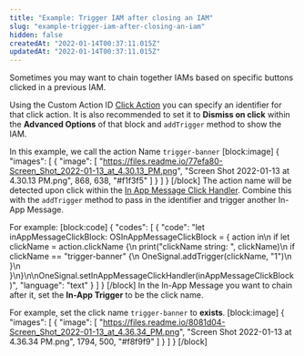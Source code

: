 ```yaml
---
title: "Example: Trigger IAM after closing an IAM"
slug: "example-trigger-iam-after-closing-an-iam"
hidden: false
createdAt: "2022-01-14T00:37:11.015Z"
updatedAt: "2022-01-14T00:37:11.015Z"
---
```

Sometimes you may want to chain together IAMs based on specific buttons clicked in a previous IAM.

Using the Custom Action ID [Click Action](doc:iam-click-actions) you can specify an identifier for that click action. It is also recommended to set it to **Dismiss on click** within the **Advanced Options** of that block and  `addTrigger` method to show the IAM.

In this example, we call the action Name `trigger-banner`
[block:image]
{
  "images": [
    {
      "image": [
        "https://files.readme.io/77efa80-Screen_Shot_2022-01-13_at_4.30.13_PM.png",
        "Screen Shot 2022-01-13 at 4.30.13 PM.png",
        868,
        638,
        "#f1f3f5"
      ]
    }
  ]
}
[/block]
The action name will be detected upon click within the <a href="https://documentation.onesignal.com/docs/iam-sdk-methods#in-app-message-click-handler" target="_blank">In App Message Click Handler</a>. Combine this with the `addTrigger` method to pass in the identifier and trigger another In-App Message.

For example:
[block:code]
{
  "codes": [
    {
      "code": "let inAppMessageClickBlock: OSInAppMessageClickBlock = { action in\n    if let clickName = action.clickName {\n        print(\"clickName string: \", clickName)\n        if clickName == \"trigger-banner\" {\n          OneSignal.addTrigger(clickName, \"1\")\n        }\n    }\n}\n\nOneSignal.setInAppMessageClickHandler(inAppMessageClickBlock)",
      "language": "text"
    }
  ]
}
[/block]
In the In-App Message you want to chain after it, set the **In-App Trigger** to be the click name.

For example, set the click name `trigger-banner` to **exists**.
[block:image]
{
  "images": [
    {
      "image": [
        "https://files.readme.io/8081d04-Screen_Shot_2022-01-13_at_4.36.34_PM.png",
        "Screen Shot 2022-01-13 at 4.36.34 PM.png",
        1794,
        500,
        "#f8f9f9"
      ]
    }
  ]
}
[/block]